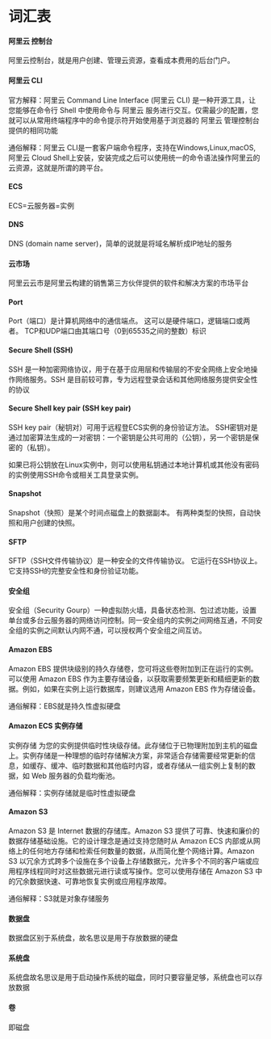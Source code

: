 # 词汇表

#### 阿里云 控制台

阿里云控制台，就是用户创建、管理云资源，查看成本费用的后台门户。

#### 阿里云 CLI

官方解释：阿里云 Command Line Interface (阿里云 CLI) 是一种开源工具，让您能够在命令行 Shell 中使用命令与 阿里云 服务进行交互。仅需最少的配置，您就可以从常用终端程序中的命令提示符开始使用基于浏览器的 阿里云 管理控制台提供的相同功能

通俗解释：阿里云 CLI是一套客户端命令程序，支持在Windows,Linux,macOS,阿里云 Cloud Shell上安装，安装完成之后可以使用统一的命令语法操作阿里云的云资源，这就是所谓的跨平台。

#### ECS

ECS=云服务器=实例

#### DNS

DNS (domain name server)，简单的说就是将域名解析成IP地址的服务

#### 云市场

阿里云云市是阿里云构建的销售第三方伙伴提供的软件和解决方案的市场平台

#### Port

Port（端口）是计算机网络中的通信端点。 这可以是硬件端口，逻辑端口或两者。 TCP和UDP端口由其端口号（0到65535之间的整数）标识

#### Secure Shell (SSH)

SSH 是一种加密网络协议，用于在基于应用层和传输层的不安全网络上安全地操作网络服务。SSH 是目前较可靠，专为远程登录会话和其他网络服务提供安全性的协议

#### Secure Shell key pair (SSH key pair)

SSH key pair（秘钥对）可用于远程登ECS实例的身份验证方法。 SSH密钥对是通过加密算法生成的一对密钥：一个密钥是公共可用的（公钥），另一个密钥是保密的（私钥）。

如果已将公钥放在Linux实例中，则可以使用私钥通过本地计算机或其他没有密码的实例使用SSH命令或相关工具登录实例。

#### Snapshot

Snapshot（快照）是某个时间点磁盘上的数据副本。 有两种类型的快照，自动快照和用户创建的快照。

#### SFTP

SFTP（SSH文件传输协议）是一种安全的文件传输协议。 它运行在SSH协议上。 它支持SSH的完整安全性和身份验证功能。

#### 安全组

安全组（Security Gourp）一种虚拟防火墙，具备状态检测、包过滤功能，设置单台或多台云服务器的网络访问控制。同一安全组内的实例之间网络互通，不同安全组的实例之间默认内网不通，可以授权两个安全组之间互访。

#### Amazon EBS

Amazon EBS 提供块级别的持久存储卷，您可将这些卷附加到正在运行的实例。可以使用 Amazon EBS 作为主要存储设备，以获取需要频繁更新和精细更新的数据。例如，如果在实例上运行数据库，则建议选用 Amazon EBS 作为存储设备。

通俗解释：EBS就是持久性虚拟硬盘

#### Amazon ECS 实例存储

实例存储 为您的实例提供临时性块级存储。此存储位于已物理附加到主机的磁盘上。实例存储是一种理想的临时存储解决方案，非常适合存储需要经常更新的信息，如缓存、缓冲、临时数据和其他临时内容，或者存储从一组实例上复制的数据，如 Web 服务器的负载均衡池。

通俗解释：实例存储就是临时性虚拟硬盘

#### Amazon S3
Amazon S3 是 Internet 数据的存储库。Amazon S3 提供了可靠、快速和廉价的数据存储基础设施。它的设计理念是通过支持您随时从 Amazon ECS 内部或从网络上的任何地方存储和检索任何数量的数据，从而简化整个网络计算。Amazon S3 以冗余方式跨多个设施在多个设备上存储数据元，允许多个不同的客户端或应用程序线程同时对这些数据元进行读或写操作。您可以使用存储在 Amazon S3 中的冗余数据快速、可靠地恢复实例或应用程序故障。

通俗解释：S3就是对象存储服务

#### 数据盘

数据盘区别于系统盘，故名思议是用于存放数据的硬盘

#### 系统盘

系统盘故名思议是用于启动操作系统的磁盘，同时只要容量足够，系统盘也可以存放数据

#### 卷

即磁盘